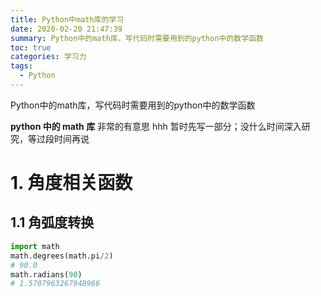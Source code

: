 ```yaml
---
title: Python中math库的学习
date: 2020-02-20 21:47:39
summary: Python中的math库，写代码时需要用到的python中的数学函数
toc: true
categories: 学习力
tags:
  - Python
---
```

Python中的math库，写代码时需要用到的python中的数学函数
<!--more-->

**python 中的 math 库**
非常的有意思 hhh
暂时先写一部分；没什么时间深入研究，等过段时间再说

<!--more-->

# 1. 角度相关函数

## 1.1 角弧度转换

```py
import math
math.degrees(math.pi/2)
# 90.0
math.radians(90)
# 1.5707963267948966
```
